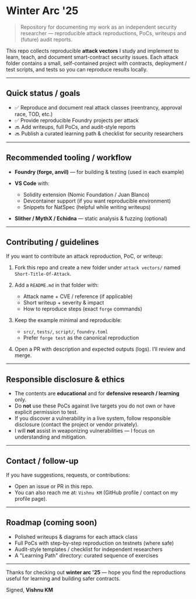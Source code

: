 # Winter Arc '25

> Repository for documenting my work as an independent security researcher — reproducible attack reproductions, PoCs, writeups and (future) audit reports.

This repo collects reproducible **attack vectors** I study and implement to learn, teach, and document smart-contract security issues. Each attack folder contains a small, self-contained project with contracts, deployment / test scripts, and tests so you can reproduce results locally.

---

## Quick status / goals

- ✅ Reproduce and document real attack classes (reentrancy, approval race, TOD, etc.)
- ✅ Provide reproducible Foundry projects per attack
- 🔜 Add writeups, full PoCs, and audit-style reports
- 🔜 Publish a curated learning path & checklist for security researchers

---

## Recommended tooling / workflow

- **Foundry (forge, anvil)** — for building & testing (used in each example)
- **VS Code** with:

  - Solidity extension (Nomic Foundation / Juan Blanco)
  - Devcontainer support (if you want reproducible environment)
  - Snippets for NatSpec (helpful while writing writeups)

- **Slither / MythX / Echidna** — static analysis & fuzzing (optional)

---

## Contributing / guidelines

If you want to contribute an attack reproduction, PoC, or writeup:

1. Fork this repo and create a new folder under `attack vectors/` named `Short-Title-Of-Attack`.
2. Add a `README.md` in that folder with:

   - Attack name + CVE / reference (if applicable)
   - Short writeup + severity & impact
   - How to reproduce steps (exact `forge` commands)

3. Keep the example minimal and reproducible:

   - `src/`, `tests/`, `script/`, `foundry.toml`
   - Prefer `forge test` as the canonical reproduction

4. Open a PR with description and expected outputs (logs). I’ll review and merge.

---

## Responsible disclosure & ethics

- The contents are **educational** and for **defensive research / learning** only.
- Do **not** use these PoCs against live targets you do not own or have explicit permission to test.
- If you discover a vulnerability in a live system, follow responsible disclosure (contact the project or vendor privately).
- I will **not** assist in weaponizing vulnerabilities — I focus on understanding and mitigation.

---

## Contact / follow-up

If you have suggestions, requests, or contributions:

- Open an issue or PR in this repo.
- You can also reach me at: `Vishnu KM` (GitHub profile / contact on my profile page).

---

## Roadmap (coming soon)

- Polished writeups & diagrams for each attack class
- Full PoCs with step-by-step reproduction on testnets (where safe)
- Audit-style templates / checklist for independent researchers
- A "Learning Path" directory: curated sequence of exercises

---

Thanks for checking out **winter arc '25** — hope you find the reproductions useful for learning and building safer contracts.

Signed,
**Vishnu KM**
